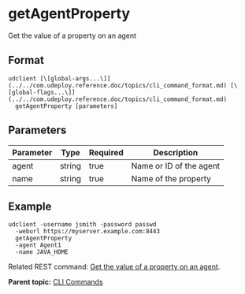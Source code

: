 # getAgentProperty

Get the value of a property on an agent

## Format

```
udclient [\[global-args...\]](../../com.udeploy.reference.doc/topics/cli_command_format.md) [\[global-flags...\]](../../com.udeploy.reference.doc/topics/cli_command_format.md)
  getAgentProperty [parameters]
```

## Parameters

|Parameter|Type|Required|Description|
|---------|----|--------|-----------|
|agent|string|true|Name or ID of the agent|
|name|string|true|Name of the property|

## Example

```
udclient -username jsmith -password passwd 
  -weburl https://myserver.example.com:8443
  getAgentProperty
  -agent Agent1
  -name JAVA_HOME
```

Related REST command: [Get the value of a property on an agent](rest_cli_agentcli_getproperty_get.md).

**Parent topic:** [CLI Commands](../../com.udeploy.reference.doc/topics/cli_commands.md)

